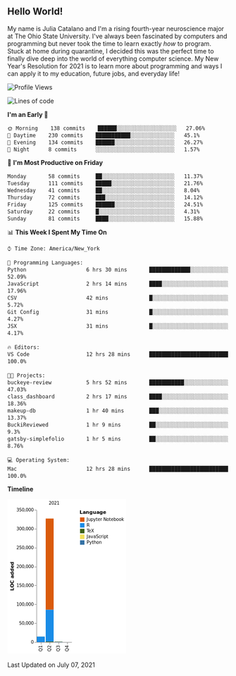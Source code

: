 ## Hello World!

My name is Julia Catalano and I'm a rising fourth-year neuroscience major at The Ohio State University. I've always been fascinated by computers and programming but never took the time to learn exactly *how* to program. Stuck at home during quarantine, I decided this was the perfect time to finally dive deep into the world of everything computer science. My New Year's Resolution for 2021 is to learn more about programming and ways I can apply it to my education, future jobs, and everyday life! 





<!--START_SECTION:waka-->
![Profile Views](http://img.shields.io/badge/Profile%20Views-295-blue)

![Lines of code](https://img.shields.io/badge/From%20Hello%20World%20I%27ve%20Written-343630%20lines%20of%20code-blue)

**I'm an Early 🐤** 

```text
🌞 Morning    138 commits    ██████░░░░░░░░░░░░░░░░░░░   27.06% 
🌆 Daytime    230 commits    ███████████░░░░░░░░░░░░░░   45.1% 
🌃 Evening    134 commits    ██████░░░░░░░░░░░░░░░░░░░   26.27% 
🌙 Night      8 commits      ░░░░░░░░░░░░░░░░░░░░░░░░░   1.57%

```
📅 **I'm Most Productive on Friday** 

```text
Monday       58 commits     ██░░░░░░░░░░░░░░░░░░░░░░░   11.37% 
Tuesday      111 commits    █████░░░░░░░░░░░░░░░░░░░░   21.76% 
Wednesday    41 commits     ██░░░░░░░░░░░░░░░░░░░░░░░   8.04% 
Thursday     72 commits     ███░░░░░░░░░░░░░░░░░░░░░░   14.12% 
Friday       125 commits    ██████░░░░░░░░░░░░░░░░░░░   24.51% 
Saturday     22 commits     █░░░░░░░░░░░░░░░░░░░░░░░░   4.31% 
Sunday       81 commits     ████░░░░░░░░░░░░░░░░░░░░░   15.88%

```


📊 **This Week I Spent My Time On** 

```text
⌚︎ Time Zone: America/New_York

💬 Programming Languages: 
Python                   6 hrs 30 mins       █████████████░░░░░░░░░░░░   52.09% 
JavaScript               2 hrs 14 mins       ████░░░░░░░░░░░░░░░░░░░░░   17.96% 
CSV                      42 mins             █░░░░░░░░░░░░░░░░░░░░░░░░   5.72% 
Git Config               31 mins             █░░░░░░░░░░░░░░░░░░░░░░░░   4.27% 
JSX                      31 mins             █░░░░░░░░░░░░░░░░░░░░░░░░   4.17%

🔥 Editors: 
VS Code                  12 hrs 28 mins      █████████████████████████   100.0%

🐱‍💻 Projects: 
buckeye-review           5 hrs 52 mins       ███████████░░░░░░░░░░░░░░   47.03% 
class_dashboard          2 hrs 17 mins       ████░░░░░░░░░░░░░░░░░░░░░   18.36% 
makeup-db                1 hr 40 mins        ███░░░░░░░░░░░░░░░░░░░░░░   13.37% 
BuckiReviewed            1 hr 9 mins         ██░░░░░░░░░░░░░░░░░░░░░░░   9.3% 
gatsby-simplefolio       1 hr 5 mins         ██░░░░░░░░░░░░░░░░░░░░░░░   8.76%

💻 Operating System: 
Mac                      12 hrs 28 mins      █████████████████████████   100.0%

```

**Timeline**

![Chart not found](https://raw.githubusercontent.com/juliacat23/juliacat23/main/charts/bar_graph.png) 


 Last Updated on July 07, 2021
<!--END_SECTION:waka-->
